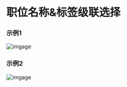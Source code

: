 # 职位名称&标签级联选择

### 示例1
![imgage](https://github.com/songhejia/lagou-jobtype/blob/%E5%9B%9B%E7%BA%A7%E7%BA%A7%E8%81%94-%E5%BC%B9%E5%87%BA%E7%89%88/doc/image/img-1.jpg)


### 示例2
![imgage](https://github.com/songhejia/lagou-jobtype/blob/%E5%9B%9B%E7%BA%A7%E7%BA%A7%E8%81%94-%E5%BC%B9%E5%87%BA%E7%89%88/doc/image/img-2.jpg)

